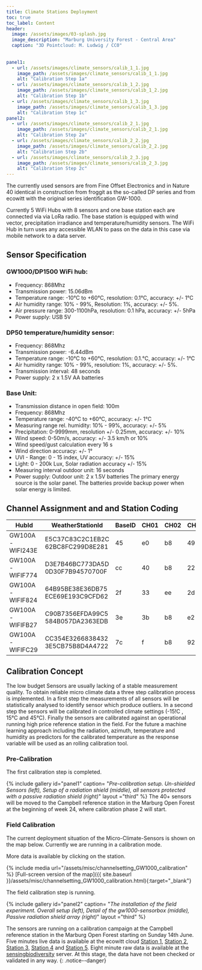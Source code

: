 ```yaml
---
title: Climate Stations Deployment
toc: true
toc_label: Content
header:
  image: /assets/images/03-splash.jpg
  image_description: "Marburg University Forest - Central Area"
  caption: "3D Pointcloud: M. Ludwig / CC0"
  
  
panel1:
  - url: /assets/images/climate_sensors/calib_1_1.jpg
    image_path: /assets/images/climate_sensors/calib_1_1.jpg
    alt: "Calibration Step 1a"
  - url: /assets/images/climate_sensors/calib_1_2.jpg
    image_path: /assets/images/climate_sensors/calib_1_2.jpg
    alt: "Calibration Step 1b"
  - url: /assets/images/climate_sensors/calib_1_3.jpg
    image_path: /assets/images/climate_sensors/calib_1_3.jpg
    alt: "Calibration Step 1c"   
panel2:
  - url: /assets/images/climate_sensors/calib_2_1.jpg
    image_path: /assets/images/climate_sensors/calib_2_1.jpg
    alt: "Calibration Step 2a"
  - url: /assets/images/climate_sensors/calib_2_2.jpg
    image_path: /assets/images/climate_sensors/calib_2_2.jpg
    alt: "Calibration Step 2b"
  - url: /assets/images/climate_sensors/calib_2_3.jpg
    image_path: /assets/images/climate_sensors/calib_2_3.jpg
    alt: "Calibration Step 2c"       
---
```



The currently used sensors are from Fine Offset Electronics and in Nature 40 identical in construction from froggit as the so-called DP series and from ecowitt with the original series identification GW-1000.<!--more-->

Currently 5 WiFi Hubs with 8 sensors and one base station each are connected  via via LoRa radio. The base station is equipped with wind vector, precipitation irradiance and temperature/humidity sensors. The WiFi Hub in turn uses any accessible WLAN to pass on the data in this case via mobile network to a data server.  

## Sensor Specification 

### GW1000/DP1500 WiFi hub:
* Frequency: 868Mhz
* Transmission power: 15.06dBm
* Temperature range: -10°C to +60°C, resolution: 0.1°C, accuracy: +/- 1°C
* Air humidity range: 10% - 99%, Resolution: 1%, accuracy: +/- 5%.
* Air pressure range: 300-1100hPa, resolution: 0.1 hPa, accuracy: +/- 5hPa
* Power supply: USB 5V

### DP50 temperature/humidity sensor:
* Frequency: 868Mhz
* Transmission power: -6.44dBm
* Temperature range: -10°C to +60°C, resolution: 0.1.°C, accuracy: +/- 1°C
* Air humidity range: 10% - 99%, resolution: 1%, accuracy: +/- 5%.
* Transmission interval: 48 seconds
* Power supply: 2 x 1.5V AA batteries
  
### Base Unit:
* Transmission distance in open field: 100m
* Frequency: 868Mhz
* Temperature range: -40°C to +60°C, accuracy: +/- 1°C
* Measuring range rel. humidity: 10% - 99%, accuracy: +/- 5%
* Precipitation: 0-9999mm, resolution  +/- 0.25mm, accuracy: +/- 10%
* Wind speed: 0-50m/s, accuracy: +/- 3.5 km/h or 10%
* Wind speed/gust calculation every 16 s
* Wind direction accuracy: +/- 1°
* UVI - Range: 0 - 15 index, UV accuracy: +/- 15%
* Light: 0 - 200k Lux, Solar radiation accuracy +/- 15%
* Measuring interval outdoor unit: 16 seconds
* Power supply:  Outdoor unit: 2 x 1.5V batteries The primary energy source is the solar panel. The batteries provide backup power when solar energy is limited.


## Channel Assignment and and Station Coding

|HubId          |WeatherStationId                |BaseID|CH01|CH02|CH03|CH04|CH05|CH06|CH07|CH08|SoilCh1|SoilCh2|
|---------------|--------------------------------|------|----|----|----|----|----|----|----|----|-------|-------|
|GW100A-WIFI243E|E5C37C83C2C1EB2C 62BC8FC299D8E281|45    |e0  |b8  |49  |c8  |42  |eb  |20  |bc  |       |       |
|GW100A-WIFIF774|D3E7B46BC773DA5D 0D30F7B94570700F|cc    |40  |b8  |22  |bb  |d   |db  |5b  |65  |       |       |
|GW100A-WIFIF824|64B95BE38E36DB75 ECE69E193C9CFD62|2f    |33  |ee  |2d  |c0  |fd  |f1  |6e  |7a  |       |       |
|GW100A-WIFIFB27|C90B7356EFDA99C5 584B057DA2363EDB|3e    |3b  |b8  |e2  |4d  |89  |d2  |c3  |d3  |       |       |
|GW100A-WIFIFC29|CC354E3266838432 3E5CB75B8D4A4722|7c    |f   |b8  |92  |9c  |c   |57  |53  |9d  |       |       |

## Calibration Concept

The low budget Sensors are usually lacking of a stable measurement quality. To obtain reliable micro climate data a three step calibration process is implemented. In a first step the measurements of all sensors will be statistically analysed to identify sensor which produce outliers. In a second step the sensors will be calibrated in controlled climate settings (-15!C , 15°C and 45°C). Finally the sensors are calibrated against an operational running high price reference station in the field. 
For the future a machine learning approach including the radiation, azimuth, temperature and humidity as predictors for the calibrated temperature as the response variable will be used as an rolling calibration tool. 

### Pre-Calibration

The first calibration step is completed. 


{% include gallery id="panel1"  caption= "*Pre-calibration setup. Un-shielded Sensors (left), Setup of a radiation shield (middle), all sensors protected with a passive radiation shield (right)*" layout ="third"  %}
The 40+ sensors will be moved to the Campbell reference station in the Marburg Open Forest at the beginning of week 24, where calibration phase 2 will start.

### Field Calibration 

The current deployment situation of the Micro-Climate-Sensors is shown on the map below. Currently we are running in a calibration mode. 

More data is available by clicking on the station.

{% include media url="/assets/misc/channelsetting_GW1000_calibration" %}
[Full-screen version of the map]({{ site.baseurl }}/assets/misc/channelsetting_GW1000_calibration.html){:target="_blank"}


The field calibration step is running. 


{% include gallery id="panel2"  caption= "*The installation of the field experiment. Overall setup (left), Detail of the gw1000-sensorbox  (middle), Passive radiation shield array (right)*" layout ="third"  %}

The sensors are running on a calibration campaign at the Campbell reference station in the Marburg Open Forest starting on Sunday 14th June. Five minutes live data is available at the ecowitt cloud [Station 1](https://www.ecowitt.net/home/index?id=20163), [Station 2](https://www.ecowitt.net/home/index?id=20164), [Station 3](https://www.ecowitt.net/home/index?id=20166), [Station 4](https://www.ecowitt.net/home/index?id=20141) and [Station 5](https://www.ecowitt.net/home/index?id=20243).
Eight minute raw data is available at the [sensingbiodiversity](https://137.248.191.215:8989/) server.
At this stage, the data have not been checked or validated in any way.
{: .notice--danger}
